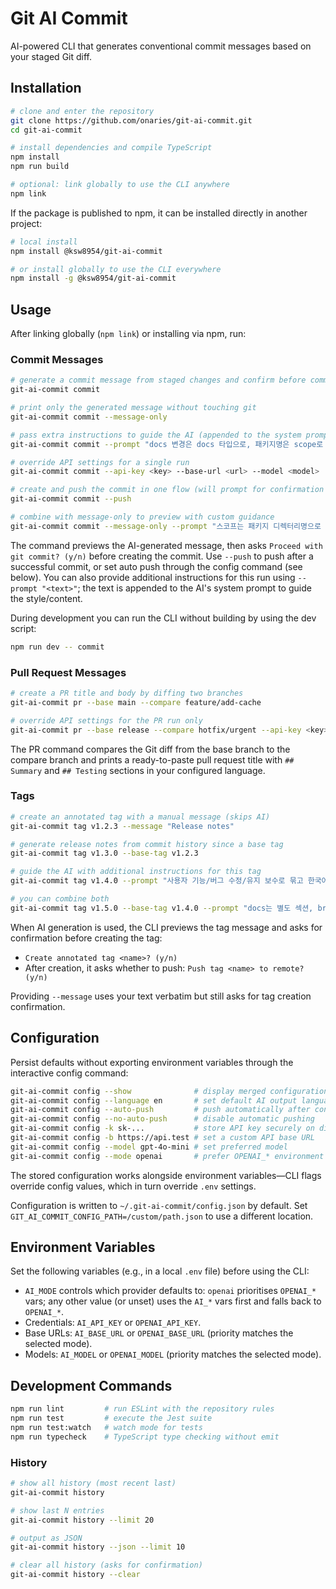 # Git AI Commit

AI-powered CLI that generates conventional commit messages based on your staged Git diff.

## Installation

```bash
# clone and enter the repository
git clone https://github.com/onaries/git-ai-commit.git
cd git-ai-commit

# install dependencies and compile TypeScript
npm install
npm run build

# optional: link globally to use the CLI anywhere
npm link
```

If the package is published to npm, it can be installed directly in another project:

```bash
# local install
npm install @ksw8954/git-ai-commit

# or install globally to use the CLI everywhere
npm install -g @ksw8954/git-ai-commit
```

## Usage

After linking globally (`npm link`) or installing via npm, run:

### Commit Messages

```bash
# generate a commit message from staged changes and confirm before committing
git-ai-commit commit

# print only the generated message without touching git
git-ai-commit commit --message-only

# pass extra instructions to guide the AI (appended to the system prompt)
git-ai-commit commit --prompt "docs 변경은 docs 타입으로, 패키지명은 scope로 포함해줘"

# override API settings for a single run
git-ai-commit commit --api-key <key> --base-url <url> --model <model>

# create and push the commit in one flow (will prompt for confirmation first)
git-ai-commit commit --push

# combine with message-only to preview with custom guidance
git-ai-commit commit --message-only --prompt "스코프는 패키지 디렉터리명으로 설정"
```

The command previews the AI-generated message, then asks `Proceed with git commit? (y/n)` before creating the commit. Use `--push` to push after a successful commit, or set auto push through the config command (see below). You can also provide additional instructions for this run using `--prompt "<text>"`; the text is appended to the AI's system prompt to guide the style/content.

During development you can run the CLI without building by using the dev script:

```bash
npm run dev -- commit
```

### Pull Request Messages

```bash
# create a PR title and body by diffing two branches
git-ai-commit pr --base main --compare feature/add-cache

# override API settings for the PR run only
git-ai-commit pr --base release --compare hotfix/urgent --api-key <key>
```

The PR command compares the Git diff from the base branch to the compare branch and prints a ready-to-paste pull request title with `## Summary` and `## Testing` sections in your configured language.

### Tags

```bash
# create an annotated tag with a manual message (skips AI)
git-ai-commit tag v1.2.3 --message "Release notes"

# generate release notes from commit history since a base tag
git-ai-commit tag v1.3.0 --base-tag v1.2.3

# guide the AI with additional instructions for this tag
git-ai-commit tag v1.4.0 --prompt "사용자 기능/버그 수정/유지 보수로 묶고 한국어로 간결히"

# you can combine both
git-ai-commit tag v1.5.0 --base-tag v1.4.0 --prompt "docs는 별도 섹션, breaking change 강조"
```

When AI generation is used, the CLI previews the tag message and asks for confirmation before creating the tag:
- `Create annotated tag <name>? (y/n)`
- After creation, it asks whether to push: `Push tag <name> to remote? (y/n)`

Providing `--message` uses your text verbatim but still asks for tag creation confirmation.

## Configuration

Persist defaults without exporting environment variables through the interactive config command:

```bash
git-ai-commit config --show              # display merged configuration
git-ai-commit config --language en       # set default AI output language
git-ai-commit config --auto-push         # push automatically after confirmed commits
git-ai-commit config --no-auto-push      # disable automatic pushing
git-ai-commit config -k sk-...           # store API key securely on disk
git-ai-commit config -b https://api.test # set a custom API base URL
git-ai-commit config --model gpt-4o-mini # set preferred model
git-ai-commit config --mode openai       # prefer OPENAI_* environment variables
```

The stored configuration works alongside environment variables—CLI flags override config values, which in turn override `.env` settings.

Configuration is written to `~/.git-ai-commit/config.json` by default. Set `GIT_AI_COMMIT_CONFIG_PATH=/custom/path.json` to use a different location.

## Environment Variables

Set the following variables (e.g., in a local `.env` file) before using the CLI:

- `AI_MODE` controls which provider defaults to: `openai` prioritises `OPENAI_*` vars; any other value (or unset) uses the `AI_*` vars first and falls back to `OPENAI_*`.
- Credentials: `AI_API_KEY` or `OPENAI_API_KEY`.
- Base URLs: `AI_BASE_URL` or `OPENAI_BASE_URL` (priority matches the selected mode).
- Models: `AI_MODEL` or `OPENAI_MODEL` (priority matches the selected mode).

## Development Commands

```bash
npm run lint         # run ESLint with the repository rules
npm run test         # execute the Jest suite
npm run test:watch   # watch mode for tests
npm run typecheck    # TypeScript type checking without emit
```

### History

```bash
# show all history (most recent last)
git-ai-commit history

# show last N entries
git-ai-commit history --limit 20

# output as JSON
git-ai-commit history --json --limit 10

# clear all history (asks for confirmation)
git-ai-commit history --clear
```
